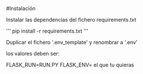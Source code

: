 #Instalación

Instalar las dependencias del fichero requirements.txt

'''
pip install -r requirements.txt
'''

Duplicar el fichero '.env_template' y renombrar a '.env'

los valores deben ser:

FLASK_RUN=RUN.PY
FLASK_ENV= el que tu quieras